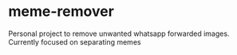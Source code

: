 # meme-remover
Personal project to remove unwanted whatsapp forwarded images. Currently focused on separating memes
